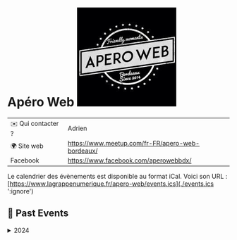 # Apéro Web ![Logo](./logo-apero-web-bdx.jpeg ':size=100')

|                                |     |
| ------------------------------ | --- |
| ✉️ Qui contacter ?              | Adrien |
| 🌍 Site web                    | https://www.meetup.com/fr-FR/apero-web-bordeaux/ |
| Facebook                      | https://www.facebook.com/aperowebbdx/ |

Le calendrier des évènements est disponible au format iCal.
Voici son URL : [https://www.lagrappenumerique.fr/apero-web/events.ics](./events.ics ':ignore')

<!-- EVENTS:START -->
## 📆 Past Events

<details>
<summary>2024</summary>

| Date | Event | Location | Link |
|------|--------|----------|------|
| Mercredi 27 novembre 2024 à 18:00 | 🍷🍻 L'Apéro Web Bordeaux, la dernière (ou pas) ! | 39 Rue Ausone, Bordeaux | https://www.meetup.com/apero-web-bordeaux/events/304412420/ |
| Mardi 24 septembre 2024 à 17:00 | Apéro Web #2 | 63 Rue Lucien Faure Dock G6, Bordeaux | https://www.meetup.com/apero-web-bordeaux/events/303251987/ |
| Mercredi 03 juillet 2024 à 17:00 | 🆕 L'Apéro Web débarque à Bordeaux ! 🥳 | 118 Quai de Bacalan, Bordeaux | https://www.meetup.com/apero-web-bordeaux/events/301716042/ |
</details>
<!-- EVENTS:END -->